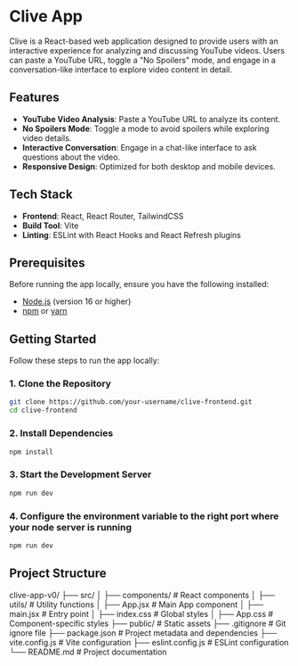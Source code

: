 # Clive App

Clive is a React-based web application designed to provide users with an interactive experience for analyzing and discussing YouTube videos. Users can paste a YouTube URL, toggle a "No Spoilers" mode, and engage in a conversation-like interface to explore video content in detail.

## Features

- **YouTube Video Analysis**: Paste a YouTube URL to analyze its content.
- **No Spoilers Mode**: Toggle a mode to avoid spoilers while exploring video details.
- **Interactive Conversation**: Engage in a chat-like interface to ask questions about the video.
- **Responsive Design**: Optimized for both desktop and mobile devices.

## Tech Stack

- **Frontend**: React, React Router, TailwindCSS
- **Build Tool**: Vite
- **Linting**: ESLint with React Hooks and React Refresh plugins

## Prerequisites

Before running the app locally, ensure you have the following installed:

- [Node.js](https://nodejs.org/) (version 16 or higher)
- [npm](https://www.npmjs.com/) or [yarn](https://yarnpkg.com/)

## Getting Started

Follow these steps to run the app locally:

### 1. Clone the Repository

```bash
git clone https://github.com/your-username/clive-frontend.git
cd clive-frontend
```

### 2. Install Dependencies

```bash
npm install
```

### 3. Start the Development Server

```bash
npm run dev
```
### 4. Configure the environment variable to the right port where your node server is running 

```bash
npm run dev
```

## Project Structure

clive-app-v0/
├── src/
│   ├── components/       # React components
│   ├── utils/            # Utility functions
│   ├── App.jsx           # Main App component
│   ├── main.jsx          # Entry point
│   ├── index.css         # Global styles
│   ├── App.css           # Component-specific styles
├── public/               # Static assets
├── .gitignore            # Git ignore file
├── package.json          # Project metadata and dependencies
├── vite.config.js        # Vite configuration
├── eslint.config.js      # ESLint configuration
└── README.md             # Project documentation

